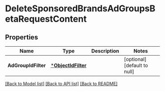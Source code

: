 # DeleteSponsoredBrandsAdGroupsBetaRequestContent

## Properties
Name | Type | Description | Notes
------------ | ------------- | ------------- | -------------
**AdGroupIdFilter** | [***ObjectIdFilter**](ObjectIdFilter.md) |  | [optional] [default to null]

[[Back to Model list]](../README.md#documentation-for-models) [[Back to API list]](../README.md#documentation-for-api-endpoints) [[Back to README]](../README.md)

